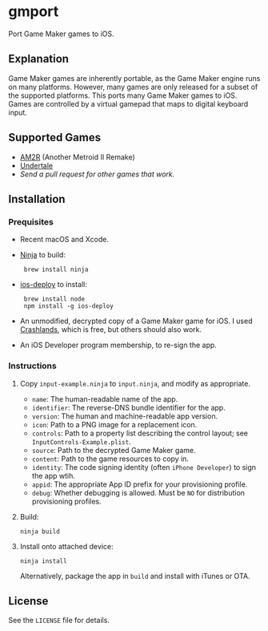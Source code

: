 # gmport

Port Game Maker games to iOS.

## Explanation

Game Maker games are inherently portable, as the Game Maker engine runs on many platforms. However, many games are only released for a subset of the supported platforms. This ports many Game Maker games to iOS. Games are controlled by a virtual gamepad that maps to digital keyboard input.

## Supported Games

 - [AM2R](http://metroid2remake.blogspot.com) (Another Metroid II Remake)
 - [Undertale](http://undertale.com)
 - *Send a pull request for other games that work.*

## Installation

### Prequisites

 - Recent macOS and Xcode.
 - [Ninja](https://ninja-build.org) to build:

        brew install ninja

 - [ios-deploy](https://github.com/phonegap/ios-deploy) to install:

        brew install node
        npm install -g ios-deploy

 - An unmodified, decrypted copy of a Game Maker game for iOS. I used [Crashlands](https://itunes.apple.com/us/app/crashlands/id808296431), which is free, but others should also work.
 - An iOS Developer program membership, to re-sign the app.

### Instructions

 1. Copy `input-example.ninja` to `input.ninja`, and modify as appropriate.

     - `name`: The human-readable name of the app.
     - `identifier`: The reverse-DNS bundle identifier for the app.
     - `version`: The human and machine-readable app version.
     - `icon`: Path to a PNG image for a replacement icon.
     - `controls`: Path to a property list describing the control layout; see `InputControls-Example.plist`.
     - `source`: Path to the decrypted Game Maker game.
     - `content`: Path to the game resources to copy in.
     - `identity`: The code signing identity (often `iPhone Developer`) to sign the app wtih.
     - `appid`:  The appropriate App ID prefix for your provisioning profile.
     - `debug`: Whether debugging is allowed. Must be `NO` for distribution provisioning profiles.

 2. Build:

        ninja build

 3. Install onto attached device:

        ninja install

    Alternatively, package the app in `build` and install with iTunes or OTA.

## License

See the `LICENSE` file for details.

